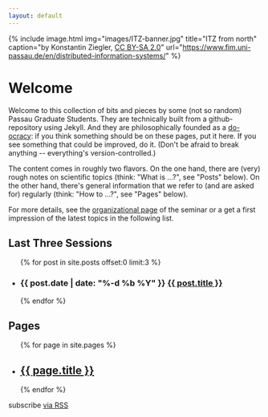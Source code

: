 ```yaml
---
layout: default
---
```


{% include image.html
   img="images/ITZ-banner.jpg"
   title="ITZ from north"
   caption="by Konstantin Ziegler, <a href="http://creativecommons.org/licenses/by-sa/2.0">CC BY-SA 2.0</a>"
   url="https://www.fim.uni-passau.de/en/distributed-information-systems/" %}

# Welcome

  Welcome to this collection of bits and pieces by some (not so
  random) Passau Graduate Students. They are technically built from a
  github-repository using Jekyll. And they are philosophically founded
  as
  a <a href="https://communitywiki.org/wiki/DoOcracy">do-ocracy</a>:
  if you think something should be on these pages, put it here. If you
  see something that could be improved, do it. (Don't be afraid to
  break anything -- everything's version-controlled.)

  The content comes in roughly two flavors. On the one hand, there are
  (very) rough notes on scientific topics (think: "What is ...?", see
  "Posts" below). On the other hand, there's general information that
  we refer to (and are asked for) regularly (think: "How to ...?", see
  "Pages" below).

  For more details, see the
  [organizational page](./_pages/brown-bag-orga) of the seminar or a
  get a first impression of the latest topics in the following list.

## Last Three Sessions

<ul class="post-list">
    {% for post in site.posts offset:0 limit:3 %}
      <li>
        <h3>
          <span class="post-meta">{{
    post.date | date: "%-d %b %Y" }}</span> <a class="post-link" href="{{ post.url | prepend:
    site.baseurl }}">{{ post.title }}</a>
        </h3>
      </li>
    {% endfor %}
  </ul>

## Pages

  <ul class="pages-list">
    {% for page in site.pages %}
    <li>
        <h2>
          <a class="pages-link" href="{{ page.url | prepend: site.baseurl }}">{{ page.title }}</a>
        </h2>
    </li>
    {% endfor %}
  </ul>

  <p class="rss-subscribe">subscribe <a href="{{ "/feed.xml" | prepend: site.baseurl }}">via RSS</a></p>
